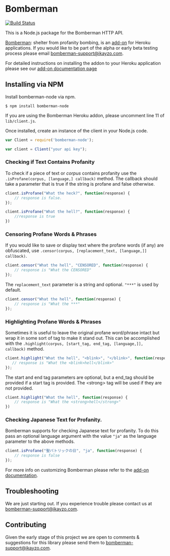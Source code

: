 # Bomberman

[![Build Status](https://travis-ci.org/ikayzo/bomberman-node.png)](https://travis-ci.org/ikayzo/bomberman-node)

This is a Node.js package for the Bomberman HTTP API.

[Bomberman](http://addons.heroku.com/bomberman): shelter from profanity bombing, is an [add-on](http://addons.heroku.com) for Heroku
applications. If you would like to be part of the alpha or early beta
testing process please email <bomberman-support@ikayzo.com>.

For detailed instructions on installing the addon to your Heroku
application please see our [add-on documentation page](http://bomberman.ikayzo.com/)

## Installing via NPM

Install bomberman-node via npm.

```term
$ npm install bomberman-node
```

If you are using the Bomberman Heroku addon, please uncomment line 11 of ```lib/client.js```.

Once installed, create an instance of the client in your Node.js code.

```js
var Client = require('bomberman-node');

var client = Client("your api key");
```

### Checking if Text Contains Profanity

To check if a piece of text or *corpus* contains profanity use the
`.isProfane(corpus, [language,] callback)` method. The callback
should take a parameter that is true if the string is profane and
false otherwise.

```js
client.isProfane("What the heck?", function(response) {
    // response is false.
});

client.isProfane("What the hell?", function(response) {
    //response is true
})

```

### Censoring Profane Words & Phrases

If you would like to save or display text where the profane words (if
any) are obfuscated, use `.censor(corpus, [replacement_text, [language,]] callback)`.

```js
client.censor("What the hell", "CENSORED", function(response) {
    // response is "What the CENSORED"
});
```

The `replacement_text` parameter is a string and optional. `"***"` is
used by default.

```js
client.censor("What the hell", function(response) {
    // response is "What the ***"
});
```

### Highlighting Profane Words & Phrases

Sometimes it is useful to leave the original profane word/phrase intact
but wrap it in some sort of tag to make it stand out. This can be
accomplished with the `.highlight(corpus, [start_tag, end_tag, [language,]], callback)` method.

```js
client.highlight("What the hell", "<blink>", "</blink>", function(response) {
   // response is "What the <blink>hell</blink>"
});
```

The start and end tag parameters are optional, but a end_tag should be provided if a start tag is provided. The &lt;strong&gt; tag will be used if
they are not provided.

```js
client.highlight("What the hell", function(response) {
    // response is "What the <strong>hell</strong>"
})
```

### Checking Japanese Text for Profanity.

Bomberman supports for checking Japanese text for profanity.
To do this pass an optional language argument with the value `"ja"` as the
language parameter to the above methods.

```js
client.isProfane("聖パトリックの日", "ja", function(response) {
    // response is false
});
```

For more info on customizing Bomberman please refer to the [add-on documentation](http://bomberman.ikayzo.com/).
## Troubleshooting

We are just starting out.  If you experience trouble please contact us
at <bomberman-support@ikayzo.com>.

## Contributing

Given the early stage of this project we are open to comments &
suggestions for this library please send them to <bomberman-support@ikayzo.com>.